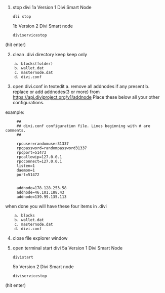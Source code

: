 1. stop divi 
    1a Version 1 Divi Smart Node

    ```dli stop```

    1b Version 2 Divi Smart node

    ```diviservicestop```

(hit enter)

2. clean .divi directory
    keep keep only
```
	a. blocks(folder)
	b. wallet.dat
	c. masternode.dat
	d. divi.conf
```
3. open divi.conf in textedit
    a. remove all addnodes if any present
    b. replace or add addnodes(3 or more) from 
     https://api.diviproject.org/v1/addnode
       Place these below all your other configurations.

example: 

         ##
         ## divi.conf configuration file. Lines beginning with # are comments.
         ##

         rpcuser=randomuser31337
         rpcpassword=randompassword31337
         rpcport=51473
         rpcallowip=127.0.0.1
         rpcconnect=127.0.0.1
         listen=1
         daemon=1
         port=51472


         addnode=178.128.253.58
         addnode=46.101.188.43
         addnode=139.99.135.113



when done you will have these four items in .divi
```
	a. blocks
	b. wallet.dat
	c. masternode.dat
	d. divi.conf
```
	


4. close file explorer window 

5. open terminal start divi
    5a Version 1 Divi Smart Node

    ```divistart```
    
    5b Version 2 Divi Smart node

    ```diviservicestop```

(hit enter)
